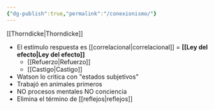 ```yaml
---
{"dg-publish":true,"permalink":"/conexionismo/"}
---
```


[[Thorndicke\|Thorndicke]]
- El estímulo respuesta es [[correlacional\|correlacional]] = **[[Ley del efecto\|Ley del efecto]]**
	- [[Refuerzo\|Refuerzo]] 
	- [[Castigo\|Castigo]]
- Watson lo critica con "estados subjetivos"
- Trabajó en animales primeros
- NO procesos mentales NO conciencia
- Elimina el término de  [[reflejos\|reflejos]]

